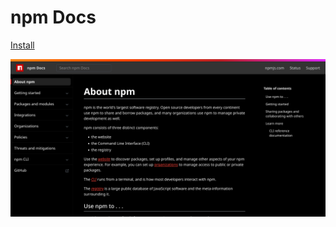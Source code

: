 # npm Docs

[Install](https://github.com/aruncveli/userstyles/raw/main/npm-docs/npm-docs.user.styl)

![Screenshot of page](screenshot.png)
